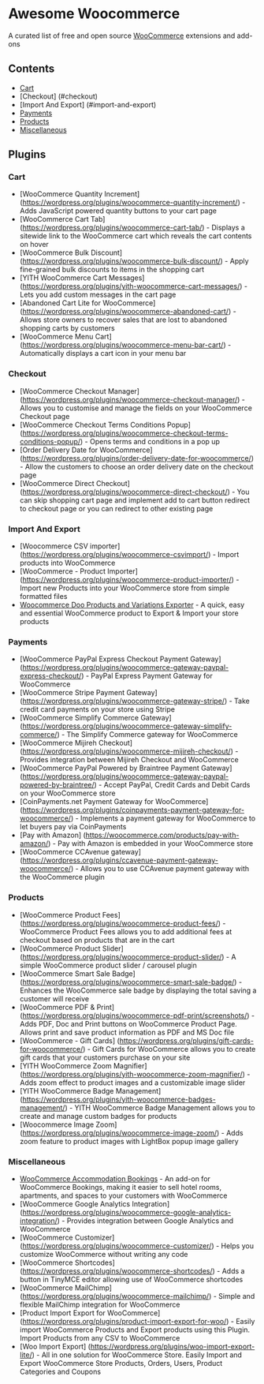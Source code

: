 # Awesome Woocommerce
A curated list of free and open source [WooCommerce](https://wordpress.org/plugins/woocommerce) extensions and add-ons

## Contents
- [Cart](#cart)
- [Checkout] (#checkout)
- [Import And Export] (#import-and-export)
- [Payments](#payments)
- [Products](#products)
- [Miscellaneous](#miscellaneous)

## Plugins
### Cart
- [WooCommerce Quantity Increment] (https://wordpress.org/plugins/woocommerce-quantity-increment/) - Adds JavaScript powered quantity buttons to your cart page
- [WooCommerce Cart Tab] (https://wordpress.org/plugins/woocommerce-cart-tab/) - Displays a sitewide link to the WooCommerce cart which reveals the cart contents on hover
- [WooCommerce Bulk Discount] (https://wordpress.org/plugins/woocommerce-bulk-discount/) - Apply fine-grained bulk discounts to items in the shopping cart
- [YITH WooCommerce Cart Messages] (https://wordpress.org/plugins/yith-woocommerce-cart-messages/) - Lets you add custom messages in the cart page
- [Abandoned Cart Lite for WooCommerce] (https://wordpress.org/plugins/woocommerce-abandoned-cart/) - Allows store owners to recover sales that are lost to abandoned shopping carts by customers
- [WooCommerce Menu Cart] (https://wordpress.org/plugins/woocommerce-menu-bar-cart/) - Automatically displays a cart icon in your menu bar

### Checkout
- [WooCommerce Checkout Manager] (https://wordpress.org/plugins/woocommerce-checkout-manager/) - Allows you to customise and manage the fields on your WooCommerce Checkout page
- [WooCommerce Checkout Terms Conditions Popup] (https://wordpress.org/plugins/woocommerce-checkout-terms-conditions-popup/) - Opens terms and conditions in a pop up
- [Order Delivery Date for WooCommerce] (https://wordpress.org/plugins/order-delivery-date-for-woocommerce/) - Allow the customers to choose an order delivery date on the checkout page
- [WooCommerce Direct Checkout] (https://wordpress.org/plugins/woocommerce-direct-checkout/) - You can skip shopping cart page and implement add to cart button redirect to checkout page or you can redirect to other existing page

### Import And Export
- [Woocommerce CSV importer] (https://wordpress.org/plugins/woocommerce-csvimport/) - Import products into WooCommerce
- [WooCommerce - Product Importer] (https://wordpress.org/plugins/woocommerce-product-importer/) - Import new Products into your WooCommerce store from simple formatted files 
- [Woocommerce Doo Products and Variations Exporter](https://wordpress.org/plugins/woocommerce-products-exporter/) - A quick, easy and essential WooCommerce product to Export & Import your store products

### Payments
- [WooCommerce PayPal Express Checkout Payment Gateway] (https://wordpress.org/plugins/woocommerce-gateway-paypal-express-checkout/) - PayPal Express Payment Gateway for WooCommerce
- [WooCommerce Stripe Payment Gateway] (https://wordpress.org/plugins/woocommerce-gateway-stripe/) - Take credit card payments on your store using Stripe
- [WooCommerce Simplify Commerce Gateway] (https://wordpress.org/plugins/woocommerce-gateway-simplify-commerce/) - The Simplify Commerce gateway for WooCommerce
- [WooCommerce Mijireh Checkout] (https://wordpress.org/plugins/woocommerce-mijireh-checkout/) - Provides integration between Mijireh Checkout and WooCommerce
- [WooCommerce PayPal Powered by Braintree Payment Gateway] (https://wordpress.org/plugins/woocommerce-gateway-paypal-powered-by-braintree/) - Accept PayPal, Credit Cards and Debit Cards on your WooCommerce store
- [CoinPayments.net Payment Gateway for WooCommerce] (https://wordpress.org/plugins/coinpayments-payment-gateway-for-woocommerce/) - Implements a payment gateway for WooCommerce to let buyers pay via CoinPayments
- [Pay with Amazon] (https://woocommerce.com/products/pay-with-amazon/) - Pay with Amazon is embedded in your WooCommerce store
- [WooCommerce CCAvenue gateway] (https://wordpress.org/plugins/ccavenue-payment-gateway-woocommerce/) - Allows you to use CCAvenue payment gateway with the WooCommerce plugin

### Products
- [WooCommerce Product Fees] (https://wordpress.org/plugins/woocommerce-product-fees/) - WooCommerce Product Fees allows you to add additional fees at checkout based on products that are in the cart
- [WooCommerce Product Slider] (https://wordpress.org/plugins/woocommerce-product-slider/) - A simple WooCommerce product slider / carousel plugin
- [WooCommerce Smart Sale Badge] (https://wordpress.org/plugins/woocommerce-smart-sale-badge/) - Enhances the WooCommerce sale badge by displaying the total saving a customer will receive
- [WooCommerce PDF & Print] (https://wordpress.org/plugins/woocommerce-pdf-print/screenshots/) - Adds PDF, Doc and Print buttons on WooCommerce Product Page. Allows print and save product information as PDF and MS Doc file
- [WooCommerce - Gift Cards] (https://wordpress.org/plugins/gift-cards-for-woocommerce/) - Gift Cards for WooCommerce allows you to create gift cards that your customers purchase on your site
- [YITH WooCommerce Zoom Magnifier] (https://wordpress.org/plugins/yith-woocommerce-zoom-magnifier/) - Adds zoom effect to product images and a customizable image slider
- [YITH WooCommerce Badge Management] (https://wordpress.org/plugins/yith-woocommerce-badges-management/) - YITH WooCommerce Badge Management allows you to create and manage custom badges for products
- [Woocommerce Image Zoom] (https://wordpress.org/plugins/woocommerce-image-zoom/) - Adds zoom feature to product images with LightBox popup image gallery

### Miscellaneous
- [WooCommerce Accommodation Bookings](https://wordpress.org/plugins/woocommerce-accommodation-bookings/) - An add-on for WooCommerce Bookings, making it easier to sell hotel rooms, apartments, and spaces to your customers with WooCommerce
- [WooCommerce Google Analytics Integration] (https://wordpress.org/plugins/woocommerce-google-analytics-integration/) - Provides integration between Google Analytics and WooCommerce
- [WooCommerce Customizer] (https://wordpress.org/plugins/woocommerce-customizer/) - Helps you customize WooCommerce without writing any code
- [WooCommerce Shortcodes] (https://wordpress.org/plugins/woocommerce-shortcodes/) - Adds a button in TinyMCE editor allowing use of WooCommerce shortcodes
- [WooCommerce MailChimp] (https://wordpress.org/plugins/woocommerce-mailchimp/) - Simple and flexible MailChimp integration for WooCommerce
- [Product Import Export for WooCommerce] (https://wordpress.org/plugins/product-import-export-for-woo/) - Easily import WooCommerce Products and Export products using this Plugin. Import Products from any CSV to WooCommerce
- [Woo Import Export] (https://wordpress.org/plugins/woo-import-export-lite/) - All in one solution for WooCommerce Store. Easily Import and Export WooCommerce Store Products, Orders, Users, Product Categories and Coupons
